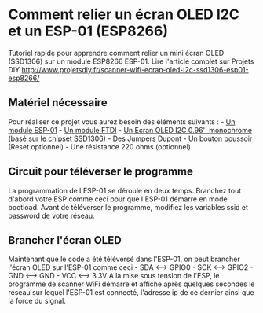 # Comment relier un écran OLED I2C et un ESP-01 (ESP8266)
Tutoriel rapide pour apprendre comment relier un mini écran OLED (SSD1306) sur un module ESP8266 ESP-01.
Lire l'article complet sur Projets DIY http://www.projetsdiy.fr/scanner-wifi-ecran-oled-i2c-ssd1306-esp01-esp8266/
<h2>Matériel nécessaire </h2>
Pour réaliser ce projet vous aurez besoin des éléments suivants :
- <a href="http://geni.us/3GoD" target="_blank" rel="nofollow" data-mce-href="http://geni.us/3GoD">Un module ESP-01</a>
- <a href="http://geni.us/pyN" target="_blank" rel="nofollow" data-mce-href="http://geni.us/pyN">Un module FTDI</a>
- <a href="http://geni.us/1VsC" target="_blank" rel="nofollow" data-mce-href="http://geni.us/1VsC">Un Ecran OLED I2C 0.96'' monochrome (basé sur le chipset SSD1306)</a>
- Des Jumpers Dupont
- Un bouton poussoir (Reset optionnel)
- Une résistance 220 ohms (optionnel)
<h2>Circuit pour téléverser le programme </h2>
La programmation de l'ESP-01 se déroule en deux temps. Branchez tout d'abord votre ESP comme ceci pour que l'ESP-01 démarre en mode bootload. Avant de téléverser le programme, modifiez les variables ssid et password de votre réseau.

<h2>Brancher l'écran OLED</h2>
Maintenant que le code a été téléversé dans l'ESP-01, on peut brancher l'écran OLED sur l'ESP-01 comme ceci
- SDA <--> GPIO0
- SCK <--> GPIO2
- GND <--> GND
- VCC <--> 3.3V
A la mise sous tension de l'ESP, le programme de scanner WiFi démarre et affiche après quelques secondes le réseau sur lequel l'ESP-01 est connecté, l'adresse ip de ce dernier ainsi que la force du signal.
